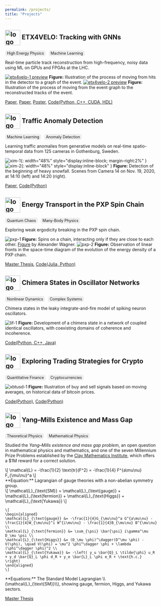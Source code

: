 ```yaml
---
permalink: /projects/
title: "Projects"
---
```


## <img src="/assets/images/etx4velo-logo.png" alt="logo" style="height:50px; vertical-align:middle;"> ETX4VELO: Tracking with GNNs
<span style="background-color:#eee; border-radius:6px; padding:2px 6px; font-size: 0.9em; margin-right:6px;">High Energy Physics</span>
<span style="background-color:#eee; border-radius:6px; padding:2px 6px; font-size: 0.9em; margin-right:6px;">Machine Learning</span>

Real-time particle track reconstruction from high-frequency, noisy data using ML on GPUs and FPGAs at the LHC. 

[![etx4velo-1 preview](/assets/images/etx4velo-1.png)](/assets/images/etx4velo-1.pdf)
**Figure:** Illustration of the process of moving from hits in the detector to a graph of the event.
[![etx4velo-2 preview](/assets/images/etx4velo-2.png)](/assets/images/etx4velo-2.pdf)
**Figure:** Illustration of the process of moving from the event graph to the reconstructed tracks of the event.

[Paper](https://dx.doi.org/10.1088/1748-0221/19/12/P12022), [Paper](https://arxiv.org/abs/2502.02304), [Poster](https://indico.cern.ch/event/1405026/contributions/6103447/), [Code(Python, C++, CUDA, HDL)](https://gitlab.cern.ch/gdl4hep)

## <img src="/assets/images/xim-logo.png" alt="logo" style="height:50px; vertical-align:middle;"> Traffic Anomaly Detection
<span style="background-color:#eee; border-radius:6px; padding:2px 6px; font-size: 0.9em; margin-right:6px;">Machine Learning</span>
<span style="background-color:#eee; border-radius:6px; padding:2px 6px; font-size: 0.9em; margin-right:6px;">Anomaly Detection</span>

Learning traffic anomalies from generative models on real-time spatio-temporal data from 125 cameras in Gothenburg, Sweden.

![xim-1](/assets/images/xim-1.png){: width="48%" style="display:inline-block; margin-right:2%" }
![xim-2](/assets/images/xim-2.png){: width="48%" style="display:inline-block" }
**Figure:** Detection of the beginning of heavy snowfall. Scenes from Camera 14 on Nov. 19, 2020, at 14:10 (left) and 14:20 (right).

[Paper](https://arxiv.org/abs/2502.01391), [Code(Python)](https://gitlab.cern.ch/fgiasemi/traffic-anomaly-detection)

## <img src="/assets/images/pxp-logo.jpg" alt="logo" style="height:50px; vertical-align:middle;"> Energy Transport in the PXP Spin Chain
<span style="background-color:#eee; border-radius:6px; padding:2px 6px; font-size: 0.9em; margin-right:6px;">Quantum Chaos</span>
<span style="background-color:#eee; border-radius:6px; padding:2px 6px; font-size: 0.9em; margin-right:6px;">Many-Body Physics</span>

Exploring weak ergodicity breaking in the PXP spin chain.

![pxp-1](/assets/images/pxp-1.png)
**Figure:** Spins on a chain, interacting only if they are close to each other. [Figure](https://uebungen.physik.uni-heidelberg.de/c/image/exp/d/vorlesung/20191/983/wagner_slides.pdf) by Alexander Wagner.
![pxp-2](/assets/images/pxp-2.png)
**Figure:** Observation of linear fronts in the space-time diagram of the evolution of the energy density of a PXP chain.

[Master Thesis](https://dspace.lib.ntua.gr/xmlui/bitstream/handle/123456789/55932/quantum-chaos.pdf), [Code(Julia, Python)](https://github.com/fgias/quantum-chaos)

## <img src="/assets/images/chirikov-logo.png" alt="logo" style="height:50px; vertical-align:middle;">  Chimera States in Oscillator Networks
<span style="background-color:#eee; border-radius:6px; padding:2px 6px; font-size: 0.9em; margin-right:6px;">Nonlinear Dynamics</span>
<span style="background-color:#eee; border-radius:6px; padding:2px 6px; font-size: 0.9em; margin-right:6px;">Complex Systems</span>

Chimera states in the leaky integrate-and-fire model of spiking neuron oscillators.

![lif-1](/assets/images/lif-1.png)
**Figure:** Development of a chimera state in a network of coupled identical oscillators, with coexisting domains of coherence and incoherence.

[Code(Python, C++, Java)](https://github.com/fgias/leaky-integrate-and-fire)

## <img src="/assets/images/xbtusd-logo.png" alt="logo" style="height:50px; vertical-align:middle;">  Exploring Trading Strategies for Crypto
<span style="background-color:#eee; border-radius:6px; padding:2px 6px; font-size: 0.9em; margin-right:6px;">Quantitative Finance</span>
<span style="background-color:#eee; border-radius:6px; padding:2px 6px; font-size: 0.9em; margin-right:6px;">Cryptocurrencies</span>

![xbtusd-1](/assets/images/xbtusd-1.png)
**Figure:** Illustration of buy and sell signals based on moving averages, on historical data of bitcoin prices.

[Code(Python)](https://github.com/fgias/freqtrade-strategies), [Code(Python)](https://github.com/fgias/bitcoin-backtester)

## <img src="/assets/images/cmi-logo.png" alt="logo" style="height:50px; vertical-align:middle;">  Yang–Mills Existence and Mass Gap
<span style="background-color:#eee; border-radius:6px; padding:2px 6px; font-size: 0.9em; margin-right:6px;">Theoretical Physics</span>
<span style="background-color:#eee; border-radius:6px; padding:2px 6px; font-size: 0.9em; margin-right:6px;">Mathematical Physics</span>

Studied the *Yang–Mills existence and mass gap problem*, an open question in mathematical physics and mathematics, and one of the seven Millennium Prize Problems established by the [Clay Mathematics Institute](https://www.claymath.org/), which offers a $1M reward for a correct solution.

<div>
    \[
    \mathcal{L} = -\frac{1}{2} \text{tr}(F^2) = -\frac{1}{4} F^{a\mu\nu} F_{\mu\nu}^a
    \]
</div>
**Equation:** Lagrangian of gauge theories with a non-abelian symmetry group.

<div>
    \[
    \mathcal{L}_{\text{SM}} = \mathcal{L}_{\text{gauge}} + \mathcal{L}_{\text{fermion}} + \mathcal{L}_{\text{Higgs}} + \mathcal{L}_{\text{Yukawa}}
    \]

    \[
    \begin{aligned}
    \mathcal{L}_{\text{gauge}} &= -\frac{1}{4}G_{\mu\nu}^a G^{a\mu\nu} - \frac{1}{4}W_{\mu\nu}^i W^{i\mu\nu} - \frac{1}{4}B_{\mu\nu} B^{\mu\nu} \\
    \mathcal{L}_{\text{fermion}} &= \sum_{\psi} \bar{\psi} i\gamma^\mu D_\mu \psi \\
    \mathcal{L}_{\text{Higgs}} &= (D_\mu \phi)^\dagger(D^\mu \phi) - V(\phi), \quad V(\phi) = \mu^2 \phi^\dagger \phi + \lambda (\phi^\dagger \phi)^2 \\
    \mathcal{L}_{\text{Yukawa}} &= -\left( y_u \bar{Q}_L \tilde{\phi} u_R + y_d \bar{Q}_L \phi d_R + y_e \bar{L}_L \phi e_R + \text{h.c.} \right)
    \end{aligned}
    \]
</div>
**Equations:** The Standard Model Lagrangian \\(\mathcal{L}_{\text{SM}}\\), showing gauge, fermion, Higgs, and Yukawa sectors.

[Master Thesis](/assets/pdf/yang-mills.pdf)
